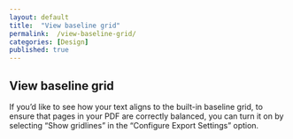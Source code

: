 ```yaml
---
layout: default
title:  "View baseline grid"
permalink:  /view-baseline-grid/
categories: [Design]
published: true
---
```


<section data-type="chapter" class="hsecchapter" data-hederis-type="hsecchapter" id="view-baseline-grid" data-pi-attrs="id: view-baseline-grid" role="doc-chapter" title="View baseline grid"><h1 data-hederis-type="hblkchaptitle" class="hblkchaptitle" id="p43x6uJaK">View baseline grid</h1>
    <p class="hblkp" data-hederis-type="hblkp" id="p00OPnRhz">If you&#8217;d like to see how your text aligns to the built-in baseline grid, to ensure that pages in your PDF are correctly balanced, you can turn it on by selecting &#8220;Show gridlines&#8221; in the &#8220;Configure Export Settings&#8221; option.</p>
    </section>
    